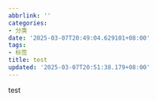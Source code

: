 ```yaml
---
abbrlink: ''
categories:
- 分类
date: '2025-03-07T20:49:04.629101+08:00'
tags:
- 标签
title: test
updated: '2025-03-07T20:51:38.179+08:00'
---
```

test
